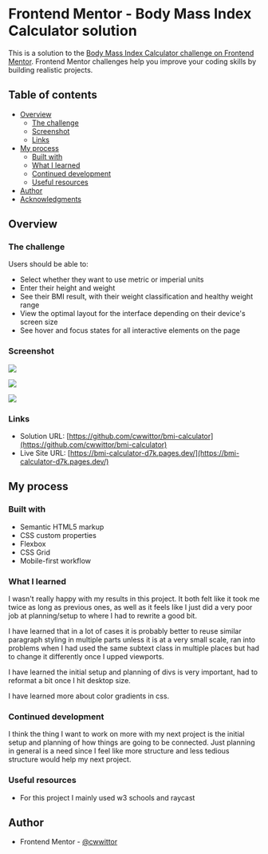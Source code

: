 # Frontend Mentor - Body Mass Index Calculator solution

This is a solution to the [Body Mass Index Calculator challenge on Frontend Mentor](https://www.frontendmentor.io/challenges/body-mass-index-calculator-brrBkfSz1T). Frontend Mentor challenges help you improve your coding skills by building realistic projects.

## Table of contents

- [Overview](#overview)
  - [The challenge](#the-challenge)
  - [Screenshot](#screenshot)
  - [Links](#links)
- [My process](#my-process)
  - [Built with](#built-with)
  - [What I learned](#what-i-learned)
  - [Continued development](#continued-development)
  - [Useful resources](#useful-resources)
- [Author](#author)
- [Acknowledgments](#acknowledgments)

## Overview

### The challenge

Users should be able to:

- Select whether they want to use metric or imperial units
- Enter their height and weight
- See their BMI result, with their weight classification and healthy weight range
- View the optimal layout for the interface depending on their device's screen size
- See hover and focus states for all interactive elements on the page

### Screenshot

![](./src/assets/images/phone.png)

![](./src/assets/images/tablet.png)

![](./src/assets/images/desktop.png)

### Links

- Solution URL: [https://github.com/cwwittor/bmi-calculator](https://github.com/cwwittor/bmi-calculator)
- Live Site URL: [https://bmi-calculator-d7k.pages.dev/](https://bmi-calculator-d7k.pages.dev/)

## My process

### Built with

- Semantic HTML5 markup
- CSS custom properties
- Flexbox
- CSS Grid
- Mobile-first workflow

### What I learned

I wasn't really happy with my results in this project. It both felt like it took me twice as long as previous ones, as well as it feels like I just did a very poor job at planning/setup to where I had to rewrite a good bit.

I have learned that in a lot of cases it is probably better to reuse similar paragraph styling in multiple parts unless it is at a very small scale, ran into problems when I had used the same subtext class in multiple places but had to change it differently once I upped viewports.

I have learned the initial setup and planning of divs is very important, had to reformat a bit once I hit desktop size.

I have learned more about color gradients in css.

### Continued development

I think the thing I want to work on more with my next project is the initial setup and planning of how things are going to be connected. Just planning in general is a need since I feel like more structure and less tedious structure would help my next project.

### Useful resources

- For this project I mainly used w3 schools and raycast

## Author

- Frontend Mentor - [@cwwittor](https://www.frontendmentor.io/profile/cwwittor)
